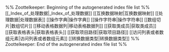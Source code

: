 %% Zoottelkeeper: Beginning of the autogenerated index file list  %%
 [[_Index_of_处理数据|_Index_of_处理数据]]
 [[互换数据映射|互换数据映射]]
 [[处理数据|处理数据表]]
 [[操作字典|操作字典]]
 [[操作字符串|操作字符串]]
 [[数组切片|数组切片]]
 [[移动表格数据列|移动表格数据列]]
 [[获取类成员|获取类成员]]
 [[获取表格表头|获取表格表头]]
 [[获取项目路径|获取项目路径]]
 [[访问列表或者数组元素|访问列表或者数组元素]]
 [[转换数据类型|转换数据类型]]
%% Zoottelkeeper: End of the autogenerated index file list  %%
